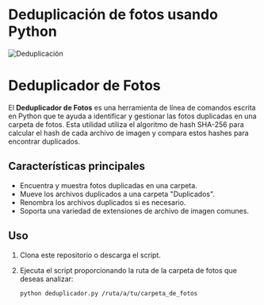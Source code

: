 # Deduplicación de fotos usando Python
![Deduplicación](https://github.com/globosc/dedup_photos/assets/71105387/e55ed299-500f-44ab-a843-7b3b3e7db79c)


# Deduplicador de Fotos

El **Deduplicador de Fotos** es una herramienta de línea de comandos escrita en Python que te ayuda a identificar y gestionar las fotos duplicadas en una carpeta de fotos. Esta utilidad utiliza el algoritmo de hash SHA-256 para calcular el hash de cada archivo de imagen y compara estos hashes para encontrar duplicados.

## Características principales

- Encuentra y muestra fotos duplicadas en una carpeta.
- Mueve los archivos duplicados a una carpeta "Duplicados".
- Renombra los archivos duplicados si es necesario.
- Soporta una variedad de extensiones de archivo de imagen comunes.

## Uso

1. Clona este repositorio o descarga el script.

2. Ejecuta el script proporcionando la ruta de la carpeta de fotos que deseas analizar:

   ```bash
   python deduplicador.py /ruta/a/tu/carpeta_de_fotos
